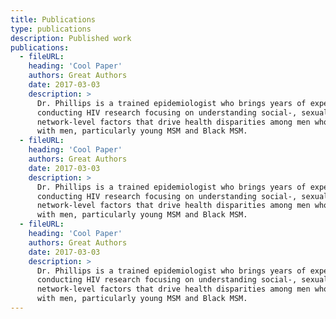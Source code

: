 ```yaml
---
title: Publications
type: publications
description: Published work
publications:
  - fileURL:
    heading: 'Cool Paper'
    authors: Great Authors
    date: 2017-03-03
    description: >
      Dr. Phillips is a trained epidemiologist who brings years of experience
      conducting HIV research focusing on understanding social-, sexual-, and
      network-level factors that drive health disparities among men who have sex
      with men, particularly young MSM and Black MSM.
  - fileURL:
    heading: 'Cool Paper'
    authors: Great Authors
    date: 2017-03-03
    description: >
      Dr. Phillips is a trained epidemiologist who brings years of experience
      conducting HIV research focusing on understanding social-, sexual-, and
      network-level factors that drive health disparities among men who have sex
      with men, particularly young MSM and Black MSM.
  - fileURL:
    heading: 'Cool Paper'
    authors: Great Authors
    date: 2017-03-03
    description: >
      Dr. Phillips is a trained epidemiologist who brings years of experience
      conducting HIV research focusing on understanding social-, sexual-, and
      network-level factors that drive health disparities among men who have sex
      with men, particularly young MSM and Black MSM.
---
```


